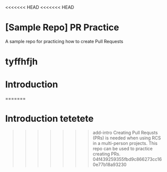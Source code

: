 <<<<<<< HEAD
<<<<<<< HEAD
# [Sample Repo] PR Practice
A sample repo for practicing how to create Pull Requests

tyffhfjh
=======
# Introduction
=======
# Introduction tetetete
>>>>>>> add-intro
Creating Pull Requsts (PRs) is needed when using RCS in a multi-person projects. This repo can be used to practice creating PRs.
>>>>>>> 04f439259355fbd9c866273cc160e77b18a93230
